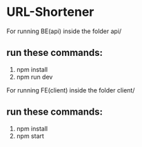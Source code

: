 # URL-Shortener
For running BE(api) inside the folder api/
## run these commands:
1. npm install
2. npm run dev 

For running FE(client) inside the folder client/
## run these commands:
1. npm install
2. npm start
 
